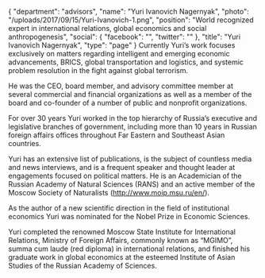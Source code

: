 {
  "department": "advisors",
  "name": "Yuri Ivanovich Nagernyak",
  "photo": "/uploads/2017/09/15/Yuri-Ivanovich-1.png",
  "position": "World recognized expert in international relations, global economics and social anthropogenesis",
  "social": {
    "facebook": "",
    "twitter": ""
  },
  "title": "Yuri Ivanovich Nagernyak",
  "type": "page"
}
Currently Yuri’s work focuses exclusively on matters regarding intelligent and emerging economic advancements, BRICS, global transportation and logistics, and systemic problem resolution in the fight against global terrorism.

He was the CEO, board member, and advisory committee member at several commercial and financial organizations as well as a member of the board and co-founder of a number of public and nonprofit organizations.

For over 30 years Yuri worked in the top hierarchy of Russia’s executive and legislative branches of government, including more than 10 years in Russian foreign affairs offices throughout Far Eastern and Southeast Asian countries.

Yuri has an extensive list of publications, is the subject of countless media and news interviews, and is a frequent speaker and thought leader at engagements focused on political matters. He is an Academician of the Russian Academy of Natural Sciences (RANS) and an active member of the Moscow Society of Naturalists (http://www.moip.msu.ru/en/).

As the author of a new scientific direction in the field of institutional economics Yuri was nominated for the Nobel Prize in Economic Sciences.

Yuri completed the renowned Moscow State Institute for International Relations, Ministry of Foreign Affairs, commonly known as “MGIMO”, summa cum laude (red diploma) in international relations, and finished his graduate work in global economics at the esteemed Institute of Asian Studies of the Russian Academy of Sciences.
